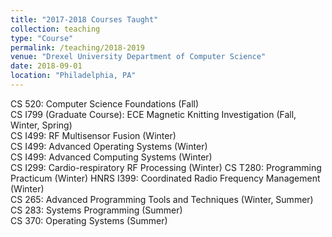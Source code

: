 ```yaml
---
title: "2017-2018 Courses Taught"
collection: teaching
type: "Course"
permalink: /teaching/2018-2019
venue: "Drexel University Department of Computer Science"
date: 2018-09-01
location: "Philadelphia, PA"
---
```


CS 520: Computer Science Foundations (Fall)  
CS I799 (Graduate Course): ECE Magnetic Knitting Investigation (Fall, Winter, Spring)  
CS I499: RF Multisensor Fusion (Winter)  
CS I499: Advanced Operating Systems (Winter)  
CS I499: Advanced Computing Systems (Winter)  
CS I299: Cardio-respiratory RF Processing (Winter)
CS T280: Programming Practicum (Winter)
HNRS I399: Coordinated Radio Frequency Management (Winter)  
CS 265: Advanced Programming Tools and Techniques (Winter, Summer)  
CS 283: Systems Programming (Summer)  
CS 370: Operating Systems (Summer)  